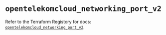 # `opentelekomcloud_networking_port_v2`

Refer to the Terraform Registory for docs: [`opentelekomcloud_networking_port_v2`](https://www.terraform.io/docs/providers/opentelekomcloud/r/networking_port_v2).
